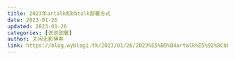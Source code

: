 ```yaml
---
title: 2023年artalk和bbtalk部署方式
date: 2023-01-26
updated: 2023-01-26
categories: [说说部署]
author: 天闲无影博客
link: https://blog.wyblog1.tk/2023/01/26/2023%E5%B9%B4artalk%E5%92%8Cbbtalk%E9%83%A8%E7%BD%B2%E6%96%B9%E5%BC%8F/
---
```

